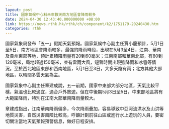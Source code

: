 ```yaml
---
layout: post
title: 國家氣候中心料未來數天南方地區會降雨較多
date: 2024-04-30 12:43:40.000000000 +08:00
link: https://news.rthk.hk/rthk/ch/component/k2/1751179-20240430.htm
categories: rthk
---
```


國家氣象局發布「五一」假期天氣預報。國家氣候中心副主任賈小龍預計，5月1日至5日，南方地區會降雨較多，最強的降雨時段，出現在5月3至4日，江南、華南及貴州東部等地，預計累積降雨量有20到60毫米；江南南部和華南北部，有80到120毫米，局地超過150毫米，並有雷雨大風，短暫時間出現強降雨和冰雹等情況。至於西北地區東部和西南地區，5月1日至3日，大多天陰有雨；北方其他大部地區，以晴間多雲天氣為主。

國家氣象中心副主任章建成說，五一前期，國家中東部大部分地區，天氣比較平穩，氣溫也比較適宜，適合戶外旅遊。但在中後期5月3日至5日，中東部地區將有大範圍降雨，特別在江南大部華南降雨量較大。

章建成指出，江南華南降雨偏多，今次降雨疊加，容易導致中亞河流洪水及山洪等地質災害，自然災害風險比較高，呼籲計劃前往山區或進行水上遊玩的人員，要密切關注當地天氣預報預警信息，做好日程安排。
